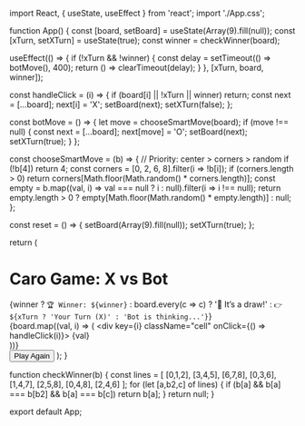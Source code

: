 import React, { useState, useEffect } from 'react';
import './App.css';

function App() {
  const [board, setBoard] = useState(Array(9).fill(null));
  const [xTurn, setXTurn] = useState(true);
  const winner = checkWinner(board);

  useEffect(() => {
    if (!xTurn && !winner) {
      const delay = setTimeout(() => botMove(), 400);
      return () => clearTimeout(delay);
    }
  }, [xTurn, board, winner]);

  const handleClick = (i) => {
    if (board[i] || !xTurn || winner) return;
    const next = [...board];
    next[i] = 'X';
    setBoard(next);
    setXTurn(false);
  };

  const botMove = () => {
    let move = chooseSmartMove(board);
    if (move !== null) {
      const next = [...board];
      next[move] = 'O';
      setBoard(next);
      setXTurn(true);
    }
  };

  const chooseSmartMove = (b) => {
    // Priority: center > corners > random
    if (!b[4]) return 4;
    const corners = [0, 2, 6, 8].filter(i => !b[i]);
    if (corners.length > 0) return corners[Math.floor(Math.random() * corners.length)];
    const empty = b.map((val, i) => val === null ? i : null).filter(i => i !== null);
    return empty.length > 0 ? empty[Math.floor(Math.random() * empty.length)] : null;
  };

  const reset = () => {
    setBoard(Array(9).fill(null));
    setXTurn(true);
  };

  return (
    <div className="wrapper">
      <h1>Caro Game: X vs Bot</h1>
      <div className="info">
        {winner
          ? `🏆 Winner: ${winner}`
          : board.every(c => c) ? '🤝 It’s a draw!' : `👉 ${xTurn ? 'Your Turn (X)' : 'Bot is thinking...'}`}
      </div>
      <div className="board">
        {board.map((val, i) => (
          <div key={i} className="cell" onClick={() => handleClick(i)}>
            {val}
          </div>
        ))}
      </div>
      <button className="restart" onClick={reset}>Play Again</button>
    </div>
  );
}

function checkWinner(b) {
  const lines = [
    [0,1,2], [3,4,5], [6,7,8],
    [0,3,6], [1,4,7], [2,5,8],
    [0,4,8], [2,4,6]
  ];
  for (let [a,b2,c] of lines) {
    if (b[a] && b[a] === b[b2] && b[a] === b[c]) return b[a];
  }
  return null;
}

export default App;
